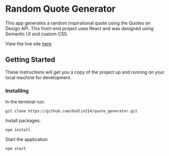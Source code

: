 # Random Quote Generator

This app generates a random inspirational quote using the Quotes on Design API. This front-end project uses React and was designed using Semantic UI and custom CSS.

View the live site [here](https://dvdlin214.github.io/quote_generator/)

## Getting Started

These instructions will get you a copy of the project up and running on your local machine for development. 

### Installing

In the terminal run:
```
git clone https://github.com/dvdlin214/quote_generator.git
```

Install packages:
```
npm install
```

Start the application
```
npm start
```
